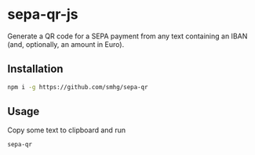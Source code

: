 # sepa-qr-js
Generate a QR code for a SEPA payment from any text containing an IBAN (and, optionally, an amount in Euro).

## Installation
```bash
npm i -g https://github.com/smhg/sepa-qr
```

## Usage
Copy some text to clipboard and run
```bash
sepa-qr
```
